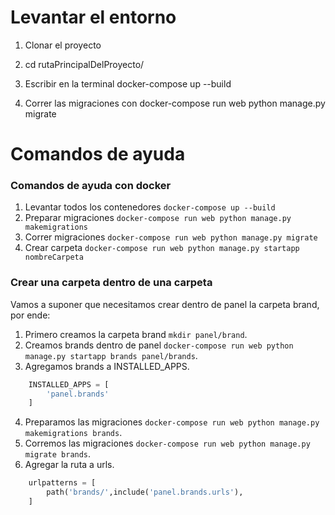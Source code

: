 # Levantar el entorno

1. Clonar el proyecto

2. cd rutaPrincipalDelProyecto/

3. Escribir en la terminal docker-compose up --build

4. Correr las migraciones con docker-compose run web python manage.py migrate


# Comandos de ayuda

### Comandos de ayuda con docker

1. Levantar todos los contenedores ``docker-compose up --build``
2. Preparar migraciones ``docker-compose run web python manage.py makemigrations``
3. Correr migraciones ``docker-compose run web python manage.py migrate``
3. Crear carpeta ``docker-compose run web python manage.py startapp nombreCarpeta``

### Crear una carpeta dentro de una carpeta

Vamos a suponer que necesitamos crear dentro de panel la carpeta brand, por ende:

1.    Primero creamos la carpeta brand ``mkdir panel/brand``.
2.    Creamos brands dentro de panel ``docker-compose run web python manage.py startapp brands panel/brands``.
3.    Agregamos brands a INSTALLED_APPS.


```python
    INSTALLED_APPS = [
        'panel.brands'
    ]
```
4.    Preparamos las migraciones ``docker-compose run web python manage.py makemigrations brands``.
5.    Corremos las migraciones ``docker-compose run web python manage.py migrate brands``.
6.    Agregar la ruta a urls.

```python
    urlpatterns = [
        path('brands/',include('panel.brands.urls'),
    ]
```

